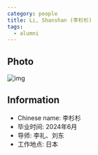 ```yaml
---
category: people
title: Li, Shanshan (李杉杉)
tags:
  - alumni
---
```


## Photo

![img](https://user-images.githubusercontent.com/54491702/199134596-a8242e0e-de9e-4823-b752-a80a78ff1a2a.jpg)

## Information
  
- Chinese name: 李杉杉
- 毕业时间: 2024年6月
- 导师: 李礼、刘东
- 工作地点: 日本
